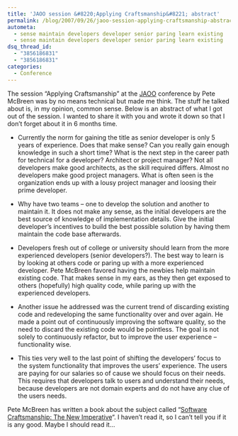 ```yaml
---
title: 'JAOO session &#8220;Applying Craftsmanship&#8221; abstract'
permalink: /blog/2007/09/26/jaoo-session-applying-craftsmanship-abstract/
autometa:
  - sense maintain developers developer senior paring learn existing
  - sense maintain developers developer senior paring learn existing
dsq_thread_id:
  - "3856186831"
  - "3856186831"
categories:
  - Conference
---
```

The session &#8220;Applying Craftsmanship&#8221; at the [JAOO](http://www.jaoo.dk "JAOO conference 2007") conference by Pete McBreen was by no means technical but made me think. The stuff he talked about is, in my opinion, common sense. Below is an abstract of what I got out of the session. I wanted to share it with you and wrote it down so that I don’t forget about it in 6 months time.

* Currently the norm for gaining the title as senior developer is only 5 years of experience. Does that make sense? Can you really gain enough knowledge in such a short time? What is the next step in the career path for technical for a developer? Architect or project manager? Not all developers make good architects, as the skill required differs. Almost no developers make good project managers. What is often seen is the organization ends up with a lousy project manager and loosing their prime developer.

* Why have two teams – one to develop the solution and another to maintain it. It does not make any sense, as the initial developers are the best source of knowledge of implementation details. Give the initial developer’s incentives to build the best possible solution by having them maintain the code base afterwards.

* Developers fresh out of college or university should learn from the more experienced developers (senior developers?). The best way to learn is by looking at others code or paring up with a more experienced developer. Pete McBreen favored having the newbies help maintain existing code. That makes sense in my ears, as they then get exposed to others (hopefully) high quality code, while paring up with the experienced developers.

* Another issue he addressed was the current trend of discarding existing code and redeveloping the same functionality over and over again. He made a point out of continuously improving the software quality, so the need to discard the existing code would be pointless. The goal is not solely to continuously refactor, but to improve the user experience – functionality wise.

* This ties very well to the last point of shifting the developers’ focus to the system functionality that improves the users’ experience. The users are paying for our salaries so of cause we should focus on their needs. This requires that developers talk to users and understand their needs, because developers are not domain experts and do not have any clue of the users needs.

Pete McBreen has written a book about the subject called &#8220;[Software Craftsmanship: The New Imperative](http://www.amazon.com/exec/obidos/ASIN/0201733862/mcbreenconsul-20/nosim "Software Craftsmanship: The New Imperative book on Amazon.com")&#8220;. I haven’t read it, so I can’t tell you if it is any good. Maybe I should read it…
